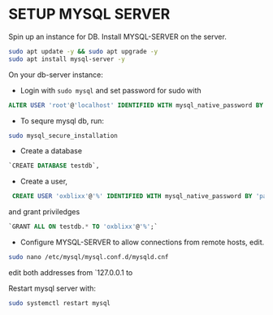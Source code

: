 # SETUP MYSQL SERVER
Spin up an instance for DB.
Install MYSQL-SERVER on the server.

```sh
sudo apt update -y && sudo apt upgrade -y
sudo apt install mysql-server -y
```

On your db-server instance:

- Login with `sudo mysql` and set password for sudo with 

```sql
ALTER USER 'root'@'localhost' IDENTIFIED WITH mysql_native_password BY 'put-in-your-preffered-password';

```   


- To sequre mysql db, run:

```sh
sudo mysql_secure_installation

```

- Create a database 

```sql
`CREATE DATABASE testdb`,
```

- Create a user,

```sql
 CREATE USER 'oxblixx'@'%' IDENTIFIED WITH mysql_native_password BY 'password-login';`
```
and grant priviledges 

```sql
`GRANT ALL ON testdb.* TO 'oxblixx'@'%';`

```
- Configure MYSQL-SERVER to allow connections from remote hosts, edit.

```sh
sudo nano /etc/mysql/mysql.conf.d/mysqld.cnf
```

edit both addresses from `127.0.0.1 to <web-server public address>

Restart mysql server with:

```sh
sudo systemctl restart mysql
```









